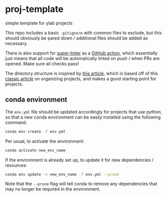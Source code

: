 # proj-template
simple template for ylab projects

This repo includes a basic `.gitignore` with common files to exclude, but this should obviously be pared down / additional files should be added as necessary.

There is also support for [super-linter](https://github.com/github/super-linter) as a [GitHub action](https://docs.github.com/en/free-pro-team@latest/actions), which essentially just means that all code will be automatically linted on push / when PRs are opened. Make sure all checks pass!

The directory structure is inspired by [this article](https://medium.com/outlier-bio-blog/a-quick-guide-to-organizing-data-science-projects-updated-for-2016-4cbb1e6dac71), which is based off of this [classic article](https://journals.plos.org/ploscompbiol/article?id=10.1371/journal.pcbi.1000424) on organizing projects, and makes a good starting point for projects.

## conda environment
The `env.yml` file should be updated accordingly for projects that use python, so that a new conda environment can be easily installed using the following command:
```sh
conda env create -f env.yml
```

Per usual, to activate the environment:
```sh
conda activate new_env_name
```

If the environment is already set up, to update it for new dependencies / resources:
```sh
conda env update -n new_env_name -f env.yml --prune
```

Note that the `--prune` flag will tell conda to remove any dependencies that may no longer be required in the environment.
